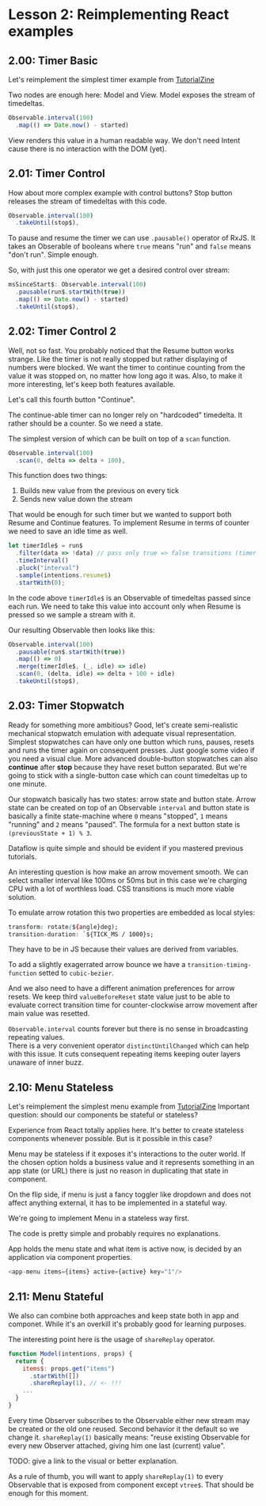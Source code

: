 # Lesson 2: Reimplementing React examples

## 2.00: Timer Basic

Let's reimplement the simplest timer example from [TutorialZine](http://tutorialzine.com/2014/07/5-practical-examples-for-learning-facebooks-react-framework/)

Two nodes are enough here: Model and View.
Model exposes the stream of timedeltas.

```js
Observable.interval(100)
  .map(() => Date.now() - started)
```

View renders this value in a human readable way.
We don't need Intent cause there is no interaction with the DOM (yet).

## 2.01: Timer Control

How about more complex example with control buttons?
Stop button releases the stream of timedeltas with this code.

```js
Observable.interval(100)
  .takeUntil(stop$),
```

To pause and resume the timer we can use `.pausable()` operator of RxJS.
It takes an Obserable of booleans where `true` means "run" and `false` means "don't run".
Simple enough.

So, with just this one operator we get a desired control over stream:

```js
msSinceStart$: Observable.interval(100)
  .pausable(run$.startWith(true))
  .map(() => Date.now() - started)
  .takeUntil(stop$),
```

## 2.02: Timer Control 2

Well, not so fast. You probably noticed that the Resume button works strange.
Like the timer is not really stopped but rather displaying of numbers were blocked.
We want the timer to continue counting from the value it was stopped on,
no matter how long ago it was. Also, to make it more interesting, let's keep both features available.

Let's call this fourth button "Continue".

The continue-able timer can no longer rely on "hardcoded" timedelta.
It rather should be a counter. So we need a state.

The simplest version of which can be built on top of a `scan` function.

```js
Observable.interval(100)
  .scan(0, delta => delta + 100),
```

This function does two things:

1. Builds new value from the previous on every tick
2. Sends new value down the stream

That would be enough for such timer but we wanted to support both Resume and Continue features.
To implement Resume in terms of counter we need to save an idle time as well.

```js
let timerIdle$ = run$
  .filter(data => !data) // pass only true => false transitions (timer is stopped)
  .timeInterval()
  .pluck("interval")
  .sample(intentions.resume$)
  .startWith(0);
```

In the code above `timerIdle$` is an Observable of timedeltas passed since each run.
We need to take this value into account only when Resume is pressed so we sample a stream with it.

Our resulting Observable then looks like this:

```js
Observable.interval(100)
  .pausable(run$.startWith(true))
  .map(() => 0)
  .merge(timerIdle$, (_, idle) => idle)
  .scan(0, (delta, idle) => delta + 100 + idle)
  .takeUntil(stop$),
```

## 2.03: Timer Stopwatch

Ready for something more ambitious? Good, let's create semi-realistic mechanical stopwatch emulation
with adequate visual representation. Simplest stopwatches can have only one
button which runs, pauses, resets and runs the timer again on consequent presses.
Just google some video if you need a visual clue. More advanced double-button stopwatches can also **continue** after **stop**
because they have reset button separated. But we're going to stick with a single-button case
which can count timedeltas up to one minute.

Our stopwatch basically has two states: arrow state and button state.
Arrow state can be created on top of an Observable `interval` and button state is basically a
finite state-machine where `0` means "stopped", `1` means "running" and `2` means "paused".
The formula for a next button state is `(previousState + 1) % 3`.

Dataflow is quite simple and should be evident if you mastered previous tutorials.

An interesting question is how make an arrow movement smooth.
We can select smaller interval like 100ms or 50ms but in this case we're charging CPU with
a lot of worthless load. CSS transitions is much more viable solution.

To emulate arrow rotation this two properties are embedded as local styles:

```CSS
transform: rotate(${angle}deg);
transition-duration: `${TICK_MS / 1000}s;
```

They have to be in JS because their values are derived from variables.

To add a slightly exagerrated arrow bounce we have a `transition-timing-function`
setted to `cubic-bezier`.

And we also need to have a different animation preferences for arrow resets.
We keep third `valueBeforeReset` state value just to be able to evaluate correct transition time
for counter-clockwise arrow movement after main value was resetted.

`Observable.interval` counts forever but there is no sense in
broadcasting repeating values.<br/>
There is a very convenient operator `distinctUntilChanged` which can help
with this issue. It cuts consequent repeating items keeping outer layers unaware of inner buzz.

## 2.10: Menu Stateless

Let's reimplement the simplest menu example from [TutorialZine](http://tutorialzine.com/2014/07/5-practical-examples-for-learning-facebooks-react-framework/)
Important question: should our components be stateful or stateless?

Experience from React totally applies here.
It's better to create stateless components whenever possible.
But is it possible in this case?

Menu may be stateless if it exposes it's interactions to the outer world.
If the chosen option holds a business value and it represents something in an app state (or URL)
there is just no reason in duplicating that state in component.

On the flip side, if menu is just a fancy toggler like dropdown and does not affect anything external,
it has to be implemented in a stateful way.

We're going to implement Menu in a stateless way first.

The code is pretty simple and probably requires no explanations.

App holds the menu state and what item is active now,
is decided by an application via component properties.

```js
<app-menu items={items} active={active} key="1"/>
```

## 2.11: Menu Stateful

We also can combine both approaches and keep state both in app and componet.
While it's an overkill it's probably good for learning purposes.

The interesting point here is the usage of `shareReplay` operator.

```js
function Model(intentions, props) {
  return {
    items$: props.get("items")
      .startWith([])
      .shareReplay(1), // <- !!!
    ...
  }
}
```

Every time Observer subscribes to the Observable either new stream may be created or the old one reused.
Second behavior it the default so we change it.
`shareReplay(1)` basically means: "reuse existing Observable for every
new Observer attached, giving him one last (current) value".

TODO: give a link to the visual or better explanation.

As a rule of thumb, you will want to apply `shareReplay(1)` to every Observable
that is exposed from component except `vtree$`. That should be enough for this moment.
